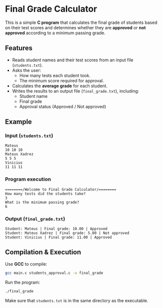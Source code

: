 # Final Grade Calculator

This is a simple **C program** that calculates the final grade of students based on their test scores and determines whether they are **approved** or **not approved** according to a minimum passing grade.

## Features
- Reads student names and their test scores from an input file (`students.txt`).
- Asks the user:
  - How many tests each student took.
  - The minimum score required for approval.
- Calculates the **average grade** for each student.
- Writes the results to an output file (`final_grade.txt`), including:
  - Student name
  - Final grade
  - Approval status (Approved / Not approved)

## Example

### Input (`students.txt`)
```
Mateus
10 10 10
Mateus Xadrez
5 5 5
Vinicius
11 11 11
```

### Program execution
```
========/Welcome to Final Grade Calculator/========
How many tests did the students take?
3
What is the minimum passing grade?
6
```

### Output (`final_grade.txt`)
```
Student: Mateus | Final grade: 10.00 | Approved
Student: Mateus Xadrez | Final grade: 5.00 | Not approved
Student: Vinicius | Final grade: 11.00 | Approved
```

## Compilation & Execution

Use **GCC** to compile:

```bash
gcc main.c students_approval.c -o final_grade
```

Run the program:

```bash
./final_grade
```

Make sure that `students.txt` is in the same directory as the executable.

